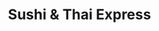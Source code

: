 ---
layout: place
title: "Sushi & Thai Express"
permalink: /new-york/north-babylon/sushi-thai-express.html
stateAbbr: NY
stateName: New York
cityName: North Babylon
seo:
  name: "Sushi & Thai Express"
  type: Restaurant
  links: null
description: "Sushi & Thai Express serves delicious sushi in North Babylon, New York. Try fresh Japanese dishes for a great dining experience. "
place_id: ChIJY2R17gAt6IkRovScWpP-17w
photos:
  - name: >-
      places/ChIJY2R17gAt6IkRovScWpP-17w/photos/AeeoHcIew6cUTY5WUSpr00pQtizn80KiBA4cEXBzAPDEX4L4sBkXj93X36FJYvR4wqBAtfA8rJVwkRL9kIBZb6XmKlTTOKRhNEVMBaIJFSCoelBYk-TL7E3SeaBK6PZZDJTUl7BrEFWXQ49bfIz7wI_AC-pE4JJ0NaTD-iyH7SLCC_PRvAKDE_1aL9v9yKxgMykg0gtBVSidZa0b2H9Yk3csJ0gdJW22tDefEzPWbtjPFTE1NSbEOzURNArwKILBsO8CNmR3DDBT-hFUrBKby87w04dobf1jkqgYXBQ6xRG37K019ows3YyePZH3QDTtjPRsZ5d4nZCqGcnKb_CgTMPVjCiINLgIDrsCqwtbH4pGkkAu9WaPD9kwd5JA1GNBnPsYMIugGWh9J1I6CGrijIFoR9jzuHQS2o58uMnkvw
    widthPx: 4032
    heightPx: 3024
    authorAttributions:
      - displayName: Ahsan Zahedi
        uri: https://maps.google.com/maps/contrib/114837426781857113260
        photoUri: >-
          https://lh3.googleusercontent.com/a-/ALV-UjXsmvmjLYT1B800cV2K4-v8TKJkBrx9S_6CwpVU_N6p1fa1s5cb=s100-p-k-no-mo
    flagContentUri: >-
      https://www.google.com/local/imagery/report/?cb_client=maps_api_places.places_api&image_key=!1e10!2sCIHM0ogKEICAgICUmo17&hl=en-US
    googleMapsUri: >-
      https://www.google.com/maps/place//data=!3m4!1e2!3m2!1sCIHM0ogKEICAgICUmo17!2e10!4m2!3m1!1s0x89e82d00ee756463:0xbcd7fe935a9cf4a2
  - name: >-
      places/ChIJY2R17gAt6IkRovScWpP-17w/photos/AeeoHcLiHBb2h_cqkk33rTH6XaImby8FU2nk10c5VIFi4tN2PDOj4KjBsLXLkvUjboXKtvaOkeGoSJZGlzivGdVzbQxW2zDTCec-XTKD0IhiAiqfTWPTsBkuSsOifoUUoNsAwUQzCKqBWjonFkZ_KSuQJ9-e1W8Byr-7qs0EqznwAdKOL1orqY_T6xy5C32qExGpw39KqSQ8fYZsLDZIuviD8QeYLj0xHtc8Y-AgyRsXGDGW3kvFI_NKW5ZhnT0ZVxIUK_Hwi8cFxhQytU37UTPoAyFiPIpbX7J1E3R6BHBnmqqcxc82YoGMzppuDwtl3o5lFltYKaA-Mf6KN0pcGBC3ZmrHYlalqQnrpPd0DJQQWJWtrefH6d9TyyzShIkwGVXIJcELbLkWFz-K_AQUK0FS6YfNnEA1DNSvDo0fMftWgI1FPA
    widthPx: 4032
    heightPx: 3024
    authorAttributions:
      - displayName: Ahsan Zahedi
        uri: https://maps.google.com/maps/contrib/114837426781857113260
        photoUri: >-
          https://lh3.googleusercontent.com/a-/ALV-UjXsmvmjLYT1B800cV2K4-v8TKJkBrx9S_6CwpVU_N6p1fa1s5cb=s100-p-k-no-mo
    flagContentUri: >-
      https://www.google.com/local/imagery/report/?cb_client=maps_api_places.places_api&image_key=!1e10!2sCIHM0ogKEICAgICUmo37MA&hl=en-US
    googleMapsUri: >-
      https://www.google.com/maps/place//data=!3m4!1e2!3m2!1sCIHM0ogKEICAgICUmo37MA!2e10!4m2!3m1!1s0x89e82d00ee756463:0xbcd7fe935a9cf4a2
  - name: >-
      places/ChIJY2R17gAt6IkRovScWpP-17w/photos/AeeoHcJfTqwMT6d7DWIiN2kfsRQUwkVGLr-Yvely401ws0iDVDuBLRrstRe7wc4gSVcshQ0TuF0FCb_9VGXFWZyOZsg8wSQxzLtXPLnd-fe27iziIBabeszSlHY4EVzUQ_DBg7GbhbA1N9vMO6oMvffp1DXC2yoNbypFe35Y1Ap04yG3EJz_EamwFqkhKLw7CRgDBZGZv2Z9czLzx3VvMm3A7X3D7iiuBK62Op0vFQqAb7Wisvk37FUeUwsvbhfA6U9NdSS-UA3YkrAtDMa-LH0iSs_HrJnEo0yuE1bV_7cI3rIYB8dJmW8D5YQAoeHhA-JY3VVjo7Mx39BrEncUQ-JcVRLrEt-cAno5WGAEz5mkrk_gFq007L8vE-4tBomfdu5j9xWQHsYP9j2DZb9gpcmuCU5ragkMKOQ2RqKQbPKMS4cr2R9T
    widthPx: 2001
    heightPx: 1125
    authorAttributions:
      - displayName: Desiree Agudo
        uri: https://maps.google.com/maps/contrib/113036024123715952644
        photoUri: >-
          https://lh3.googleusercontent.com/a-/ALV-UjXEeLw_fZupIFOBtXZt8LZFooELj77Wi71A0xZdHGfq6oRH6M1R1Q=s100-p-k-no-mo
    flagContentUri: >-
      https://www.google.com/local/imagery/report/?cb_client=maps_api_places.places_api&image_key=!1e10!2sCIHM0ogKEICAgIC7vN7upQE&hl=en-US
    googleMapsUri: >-
      https://www.google.com/maps/place//data=!3m4!1e2!3m2!1sCIHM0ogKEICAgIC7vN7upQE!2e10!4m2!3m1!1s0x89e82d00ee756463:0xbcd7fe935a9cf4a2
  - name: >-
      places/ChIJY2R17gAt6IkRovScWpP-17w/photos/AeeoHcKOWnNQmiBNDa8ovWh-doPajyGp9nlmd1gF1EDQkeO2LzC-5i0imoAXXmsmnibV9PsNFmgWVj_6hpAG2ZChmw0wRFJKnHqh1F5iRf672dj24xGepyQuqMd7GtBg4zegs7qR5OGTwkY7OAfeR-VovVQRrU3i1rdq_KADMCMnvQdNZKrtOeuaWS60NiD7SqvSDPsu4DZQIs4PlOlmgbIOZ5WbWfMB7MRE9ENAMaHQoCTa5RduquPStpUZs80O63RvuciCGiQJ3GNiLH6kJX2SSEm-5p99ZIFCoowFGIBd78Jib9a_P8LdwITewd_4TzYcyKUbohOOBiWDpC9cxKgdOtXiBTXJVc9pQhWjzdnQonxBDZ1Ap8QvVrI_hebl3YzYzM65Pj8oIZA026yZ-PLvSzUnsjbnLhXiEjFfrnnR9pByQYvB
    widthPx: 1960
    heightPx: 4032
    authorAttributions:
      - displayName: Patty Dodge
        uri: https://maps.google.com/maps/contrib/108223642734530314518
        photoUri: >-
          https://lh3.googleusercontent.com/a-/ALV-UjWFSpOpYwJV9gQPN1Zjn5HHvv3GV9whE8reuiaSn-TJs4IG0vYoJA=s100-p-k-no-mo
    flagContentUri: >-
      https://www.google.com/local/imagery/report/?cb_client=maps_api_places.places_api&image_key=!1e10!2sCIHM0ogKEICAgIDSlqa72gE&hl=en-US
    googleMapsUri: >-
      https://www.google.com/maps/place//data=!3m4!1e2!3m2!1sCIHM0ogKEICAgIDSlqa72gE!2e10!4m2!3m1!1s0x89e82d00ee756463:0xbcd7fe935a9cf4a2
  - name: >-
      places/ChIJY2R17gAt6IkRovScWpP-17w/photos/AeeoHcJWbzFfl6UuOau877DT1X9t_BoXHLzzZAIWba-aZ79Fm_2Ad3LPwMxbRnDaIq8JTP9DBTiwsb1OVjXBqzRbEPvA1J6OXia5f4NgBCa-XpDavWjLJA6w3Mp6UEB-Ki3m9EXwOqNAufT2MgPxfyB4bBmD8Axwn36ENBx58CFMQyaeFCh63S0ubcRFGX5xrKfrRAPdsrjndWKETRIkDOUTPQDKkGj3ZfBREgQ8Wn3XApy2FA-yN5FT8Sn9MnQcc3ZWfkMskfR5mYJWkHlEEwhuRFazVktyrTcgJEYOFaBdHC70wOT8KBcS06eWA7vcf2cyw5N6clqzfCW4Ag8Glc_MK9f1l9FWeBZtLb5UKwRoQ1Cv7a9Duz12NeXyjvyT4fYy3ZiZxL70ZZ5gaPHXgPsBF3jvAPDevjFvpL9Vp2hqrqhAAw
    widthPx: 1960
    heightPx: 4032
    authorAttributions:
      - displayName: Patty Dodge
        uri: https://maps.google.com/maps/contrib/108223642734530314518
        photoUri: >-
          https://lh3.googleusercontent.com/a-/ALV-UjWFSpOpYwJV9gQPN1Zjn5HHvv3GV9whE8reuiaSn-TJs4IG0vYoJA=s100-p-k-no-mo
    flagContentUri: >-
      https://www.google.com/local/imagery/report/?cb_client=maps_api_places.places_api&image_key=!1e10!2sCIHM0ogKEICAgIDSq_38aA&hl=en-US
    googleMapsUri: >-
      https://www.google.com/maps/place//data=!3m4!1e2!3m2!1sCIHM0ogKEICAgIDSq_38aA!2e10!4m2!3m1!1s0x89e82d00ee756463:0xbcd7fe935a9cf4a2
  - name: >-
      places/ChIJY2R17gAt6IkRovScWpP-17w/photos/AeeoHcLkwYcCtQdCQG76HeBiwEYi20Qji63gg4OIVVSZO-3f1HyWB_rDGYn9l0npHUjds6pHJbTheODjtMxtGnfDzYGUqd1yIWWbcD3sQdZxYpLY3JckNeGoRhaO_AX7pRxYC27N9E-NWqXewpMx-PYHodhJB8cBmcCNcJK3Y64yDnL2qn2yx_unMEN5qUJX-xRIvsDnfFsmN33UzxwjspQvvFzej8w0CFx__Qb_B9ud8Yuj781EZUy8pU3LVvBC2uxJqR_OZt148lY3s8hQy7YVjAVUnqmblC6OYMS_zfjnfa5BmhX9gfrsLRNAis6XvdVNML-K-vTbUBn1LHCoR74fvwOqaKkV6WoV48OwYwhc9CSB6pji509ORUEXc3Ccc8y07TWNwqxUG0qbg0K3Bt37TaiO2ffMyeeLWw_-w9NZ4rGSedy-
    widthPx: 3120
    heightPx: 4160
    authorAttributions:
      - displayName: Johnny Malloy
        uri: https://maps.google.com/maps/contrib/114091941831607783454
        photoUri: >-
          https://lh3.googleusercontent.com/a-/ALV-UjXUzv3yVWtUl7HaQB56yQYHBOj5piF5BD7z7rCxm9kGOUiJ0tv74g=s100-p-k-no-mo
    flagContentUri: >-
      https://www.google.com/local/imagery/report/?cb_client=maps_api_places.places_api&image_key=!1e10!2sCIHM0ogKEICAgIDMsbKIyQE&hl=en-US
    googleMapsUri: >-
      https://www.google.com/maps/place//data=!3m4!1e2!3m2!1sCIHM0ogKEICAgIDMsbKIyQE!2e10!4m2!3m1!1s0x89e82d00ee756463:0xbcd7fe935a9cf4a2
  - name: >-
      places/ChIJY2R17gAt6IkRovScWpP-17w/photos/AeeoHcIkPDt2zdBuUui-mwlASmVA9QOphL04q90LUqW9r9MGMlArYz0nyp8kPyBSn4vm3qgUp6_yds2mVH_oZ4s8IlifniEs2Z_ZjVw2m7CZqwLt72cPNxTlnyX_p__Mv_vUvFZZ_eWw4RSfpqBjdOBWOj9jWwjruNUxYl2oM65jHpxQ3CFGuArBkpMZrG2nPwUJhNFQx6uuOWFJw1AaIfiZCbKh-AM4pCyiARynYax4v42pke490DcqMsQXsrSMU2yCzOAhgOdSHQQ5wGByiIWSvy0MXHTZJYqCEMK6oXTSC9wT8usesSqRh6_NPqdVNFplg5yiAbh7QYq0ExGJuw71oqQYQ6nJegML5sp6LyOTUa3hFd7AkC_NyQvwMntWyqrtxAD0tUoww6s9QI0HfhKBGonxWqL9VTU7Hn3FmA0uMeBIfZIP
    widthPx: 4032
    heightPx: 1960
    authorAttributions:
      - displayName: Patty Dodge
        uri: https://maps.google.com/maps/contrib/108223642734530314518
        photoUri: >-
          https://lh3.googleusercontent.com/a-/ALV-UjWFSpOpYwJV9gQPN1Zjn5HHvv3GV9whE8reuiaSn-TJs4IG0vYoJA=s100-p-k-no-mo
    flagContentUri: >-
      https://www.google.com/local/imagery/report/?cb_client=maps_api_places.places_api&image_key=!1e10!2sCIHM0ogKEICAgIDSlqbT2gE&hl=en-US
    googleMapsUri: >-
      https://www.google.com/maps/place//data=!3m4!1e2!3m2!1sCIHM0ogKEICAgIDSlqbT2gE!2e10!4m2!3m1!1s0x89e82d00ee756463:0xbcd7fe935a9cf4a2
  - name: >-
      places/ChIJY2R17gAt6IkRovScWpP-17w/photos/AeeoHcLv5bde0IEG1rouywukJP-IWBDn7VK1IQtfket74nkjCOuG4n8yvJHZ1yuR1Ceso5s-1fZTRhBswhTLSv6wSZUnVVJPGdlcqNZai70o2aWMdxIqgzkB2td5A-Pgh9oSyhtaSw09GjcL7ZInV6jKkdV2N16JMbUqMPH97F5PcGUxgBS0TJP7xq81MnZ02E1YMnMNraMDX_J1TZuqB3vJvbxpyBnhwLDpufMT5rdMAtI9JGmPGAEajlyvRL2zlycVpSngsQ9wd9fLpP7lvGaQC5d9ZXyVOmMOSC5VYSXKPtGlT5LKoPHhhUZRdcFNi2X4kzjmtpw8qdR9vGmVSbsZQ63KrPibwnjJcVWuQHnm601ccDeL_jm7Aghg7_CR9yxemMsyXSZv_855trdUlNff1nMc4z-7JMfY3ylrZB5KfhiuzDE
    widthPx: 961
    heightPx: 1358
    authorAttributions:
      - displayName: A Bio
        uri: https://maps.google.com/maps/contrib/109266621603341296097
        photoUri: >-
          https://lh3.googleusercontent.com/a-/ALV-UjXQSnVGjri5URSe34wmZ38-gYb_rjL2VsP04IuVC_Ta6mdw9oN_=s100-p-k-no-mo
    flagContentUri: >-
      https://www.google.com/local/imagery/report/?cb_client=maps_api_places.places_api&image_key=!1e10!2sCIHM0ogKEICAgIC6v97l0wE&hl=en-US
    googleMapsUri: >-
      https://www.google.com/maps/place//data=!3m4!1e2!3m2!1sCIHM0ogKEICAgIC6v97l0wE!2e10!4m2!3m1!1s0x89e82d00ee756463:0xbcd7fe935a9cf4a2
  - name: >-
      places/ChIJY2R17gAt6IkRovScWpP-17w/photos/AeeoHcJjdMWlSUjaJ5HUaEa9-NP9r_KO_3SKj0_yVMruRw9e3qUUj5AnPIkYtIXvb783dlhd1kP12Wt_uH1bISKlq2JS4swtUhWdx7VKdHcAipUfmefooJdmkwE_NGNMLctg6HYWdZUpmg72Ky9E0zWInP9A93oUE2aIYqrkY7MyAwERvKG_Je1taJEfLw5t4zlQoEQ2SZh9aX2fsjjrZFN-0_dqwiSBwQGfo73353nonZVB3hB1FGPZtkpbng_sR4-QrFxDRjFE-lm6JgGdNNaUeVxZP2tq9vwAhuqg9lTkj1ILkwN3n0WMYCVgosaBnTnHCkG2on2vf8YAlvJO9O9SSbhDnuXQ1xaBFFXqWJ98-TjUKMBukZ91y7NKwTg28BTD1vlG6y1Xt29v3bLMiBW16LFpNYB8u-9wI-cBa05rvyNmpS5o
    widthPx: 4032
    heightPx: 1960
    authorAttributions:
      - displayName: Patty Dodge
        uri: https://maps.google.com/maps/contrib/108223642734530314518
        photoUri: >-
          https://lh3.googleusercontent.com/a-/ALV-UjWFSpOpYwJV9gQPN1Zjn5HHvv3GV9whE8reuiaSn-TJs4IG0vYoJA=s100-p-k-no-mo
    flagContentUri: >-
      https://www.google.com/local/imagery/report/?cb_client=maps_api_places.places_api&image_key=!1e10!2sCIHM0ogKEICAgIDSq_2UtwE&hl=en-US
    googleMapsUri: >-
      https://www.google.com/maps/place//data=!3m4!1e2!3m2!1sCIHM0ogKEICAgIDSq_2UtwE!2e10!4m2!3m1!1s0x89e82d00ee756463:0xbcd7fe935a9cf4a2
  - name: >-
      places/ChIJY2R17gAt6IkRovScWpP-17w/photos/AeeoHcId8dVc2HxN6N6P_jLsR5_zwrLMstLHxAE2MS7iUZDGUwVyfOSTrGR0bw-HRde7FzpEz299EAu8qnkc2UW9d5e_rrS_f1m45oFtt_Zxj9Uit2_t9Q1vb7eblJ_8SS288WK6Gv7gDHRzrtcOJlue_NtrJyAesUVvCi7hnVEgldFbX9QnwBq7BYfpSfqv13HNyG8SGWsrtwK1EkP-vNjnMgDjM1Gm0xpAqqCL_db4GrKnrLSSKuaRnn-6_aN594j-WAlU2GcoqH_eHgdyqDLmOWRB7xdCTX0H20YWZiCENbVk6NDj_Eij1twHMMogJ0YrL1WoT1UXrLUnJrlnNGBVFDdr_4x0F8hemDB6w4UCBZ4C4itEQ88cPUjvDvEIVKemXS10rQV97xL4IkTu3QCNBU_9o_jCuzmMx_3b3ZoQABs
    widthPx: 1960
    heightPx: 3667
    authorAttributions:
      - displayName: Patty Dodge
        uri: https://maps.google.com/maps/contrib/108223642734530314518
        photoUri: >-
          https://lh3.googleusercontent.com/a-/ALV-UjWFSpOpYwJV9gQPN1Zjn5HHvv3GV9whE8reuiaSn-TJs4IG0vYoJA=s100-p-k-no-mo
    flagContentUri: >-
      https://www.google.com/local/imagery/report/?cb_client=maps_api_places.places_api&image_key=!1e10!2sCIHM0ogKEICAgIDSq_2mCw&hl=en-US
    googleMapsUri: >-
      https://www.google.com/maps/place//data=!3m4!1e2!3m2!1sCIHM0ogKEICAgIDSq_2mCw!2e10!4m2!3m1!1s0x89e82d00ee756463:0xbcd7fe935a9cf4a2
address: 1165 Deer Park Ave, North Babylon, NY 11703, USA
street: 1165 Deer Park Ave
city: North Babylon
state: NY
zip: '11703'
country: USA
neighborhood: null
latitude: '40.736355'
longitude: '-73.319956'
accessibility_options:
  wheelchairAccessibleParking: true
  wheelchairAccessibleEntrance: true
  wheelchairAccessibleRestroom: true
  wheelchairAccessibleSeating: true
business_status: OPERATIONAL
name: Sushi & Thai Express
google_maps_links:
  directionsUri: >-
    https://www.google.com/maps/dir//''/data=!4m7!4m6!1m1!4e2!1m2!1m1!1s0x89e82d00ee756463:0xbcd7fe935a9cf4a2!3e0
  placeUri: https://maps.google.com/?cid=13607624707957126306
  writeAReviewUri: >-
    https://www.google.com/maps/place//data=!4m3!3m2!1s0x89e82d00ee756463:0xbcd7fe935a9cf4a2!12e1
  reviewsUri: >-
    https://www.google.com/maps/place//data=!4m4!3m3!1s0x89e82d00ee756463:0xbcd7fe935a9cf4a2!9m1!1b1
  photosUri: >-
    https://www.google.com/maps/place//data=!4m3!3m2!1s0x89e82d00ee756463:0xbcd7fe935a9cf4a2!10e5
primary_type: Sushi Restaurant
opening_hours:
  regular: null
  current: null
secondary_opening_hours:
  regular:
    weekdayDescriptions: null
    type: null
  current:
    weekdayDescriptions: null
    type: null
phone: null
price_level: null
price_range: null
rating: null
rating_count: 0
website: null
reviews: null
parking_options: null
payment_options: null
allow_dogs: null
curbside_pickup: null
delivery: null
dine_in: null
good_for_children: null
good_for_groups: null
good_for_sports: null
live_music: null
menu_for_children: null
outdoor_seating: null
reservable: null
restroom: null
serves_beer: null
serves_breakfast: null
serves_brunch: null
serves_cocktails: null
serves_coffee: null
serves_dinner: null
serves_dessert: null
serves_lunch: null
serves_vegetarian_food: null
serves_wine: null
takeout: null
update_category: essentials
summary: null

---